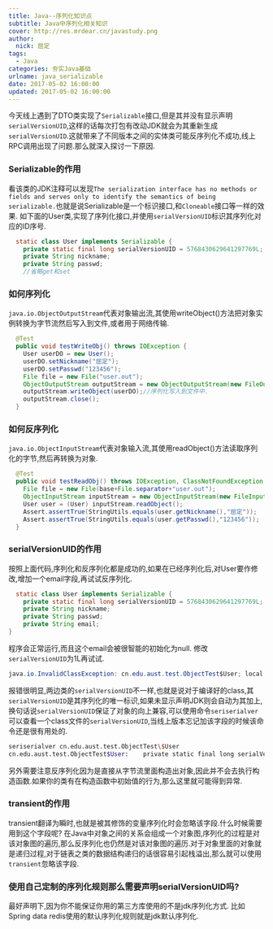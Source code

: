 ```yaml
---
title: Java--序列化知识点
subtitle: Java中序列化相关知识
cover: http://res.mrdear.cn/javastudy.png
author: 
  nick: 屈定
tags:
  - Java      
categories: 夯实Java基础
urlname: java_serializable
date: 2017-05-02 16:00:00
updated: 2017-05-02 16:00:00
---
```


今天线上遇到了DTO类实现了`Serializable`接口,但是其并没有显示声明`serialVersionUID`,这样的话每次打包有改动JDK就会为其重新生成`serialVersionUID`.这就带来了不同版本之间的实体类可能反序列化不成功,线上RPC调用出现了问题.那么就深入探讨一下原因.

### Serializable的作用
看该类的JDK注释可以发现`The serialization interface has no methods or fields and serves only to identify the semantics of being serializable.`也就是说Serializable是一个标识接口,和`Cloneable`接口等一样的效果.
如下面的User类,实现了序列化接口,并使用`serialVersionUID`标识其序列化对应的ID序号.
```java
  static class User implements Serializable {
    private static final long serialVersionUID = 5768430629641297769L;
    private String nickname;
    private String passwd;
    //省略get和set
```

### 如何序列化
`java.io.ObjectOutputStream`代表对象输出流,其使用writeObject()方法把对象实例转换为字节流然后写入到文件,或者用于网络传输.
```java
  @Test
  public void testWriteObj() throws IOException {
    User userDO = new User();
    userDO.setNickname("屈定");
    userDO.setPasswd("123456");
    File file = new File("user.out");
    ObjectOutputStream outputStream = new ObjectOutputStream(new FileOutputStream(file));
    outputStream.writeObject(userDO);//序列化写入到文件中.
    outputStream.close();
  }
```

### 如何反序列化
`java.io.ObjectInputStream`代表对象输入流,其使用readObject()方法读取序列化的字节,然后再转换为对象.
```java 
  @Test
  public void testReadObj() throws IOException, ClassNotFoundException {
    File file = new File(base+File.separator+"user.out");
    ObjectInputStream inputStream = new ObjectInputStream(new FileInputStream(file));
    User user = (User) inputStream.readObject();
    Assert.assertTrue(StringUtils.equals(user.getNickname(),"屈定"));
    Assert.assertTrue(StringUtils.equals(user.getPasswd(),"123456"));
  }
```
### serialVersionUID的作用
按照上面代码,序列化和反序列化都是成功的,如果在已经序列化后,对User要作修改,增加一个email字段,再试试反序列化.
```java
  static class User implements Serializable {
    private static final long serialVersionUID = 5768430629641297769L;
    private String nickname;
    private String passwd;
    private String email;
}
```
程序会正常运行,而且这个email会被很智能的初始化为null.
修改`serialVersionUID`为1L再试试.
```java
java.io.InvalidClassException: cn.edu.aust.test.ObjectTest$User; local class incompatible: stream classdesc serialVersionUID = 5768430629641297769, local class serialVersionUID = 1
```
报错很明显,两边类的`serialVersionUID`不一样,也就是说对于编译好的class,其`serialVersionUID`是其序列化的唯一标识,如果未显示声明JDK则会自动为其加上,换句话说`serialVersionUID`保证了对象的向上兼容,可以使用命令`seriserialver`可以查看一个class文件的`serialVersionUID`,当线上版本忘记加该字段的时候该命令还是很有用处的.
```sh
seriserialver cn.edu.aust.test.ObjectTest\$User 
cn.edu.aust.test.ObjectTest$User:    private static final long serialVersionUID = 1L;
```
另外需要注意反序列化因为是直接从字节流里面构造出对象,因此并不会去执行构造函数.如果你的类有在构造函数中初始值的行为,那么这里就可能得到异常.

### transient的作用
transient翻译为瞬时,也就是被其修饰的变量序列化时会忽略该字段.什么时候需要用到这个字段呢?
在Java中对象之间的关系会组成一个对象图,序列化的过程是对该对象图的遍历,那么反序列化也仍然是对该对象图的遍历.对于对象里面的对象就是递归过程,对于链表之类的数据结构递归的话很容易引起栈溢出,那么就可以使用`transient`忽略该字段.

### 使用自己定制的序列化规则那么需要声明serialVersionUID吗?
最好声明下,因为你不能保证你用的第三方库使用的不是jdk序列化方式. 比如Spring data redis使用的默认序列化规则就是jdk默认序列化.




